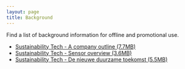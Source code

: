 ```yaml
---
layout: page
title: Background
---
```

Find a list of background information for offline and promotional use. 

<ul>
  <li><a href="/download/Sustainability Tech - A company outline.pdf">Sustainability Tech - A company outline (7.7MB)</a></li>
  <li><a href="/download/Sustainability Tech - Sensor overview.pdf">Sustainability Tech - Sensor overview (3.6MB)</a></li>
  <li><a href="/download/Sustainability Tech - De nieuwe duurzame toekomst.pdf">Sustainability Tech - De nieuwe duurzame toekomst (5.5MB)</a></li>
</ul>
